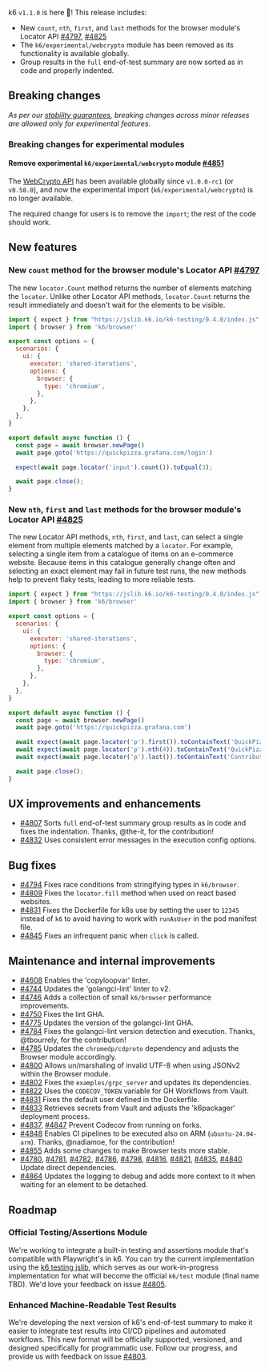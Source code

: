 k6 `v1.1.0` is here 🎉! This release includes:

- New `count`, `nth`, `first`, and `last` methods for the browser module's Locator API [#4797](https://github.com/grafana/k6/pull/4797), [#4825](https://github.com/grafana/k6/pull/4825)
- The `k6/experimental/webcrypto` module has been removed as its functionality is available globally.
- Group results in the `full` end-of-test summary are now sorted as in code and properly indented.

## Breaking changes

*As per our [stability guarantees](https://grafana.com/docs/k6/latest/reference/versioning-and-stability-guarantees/),
breaking changes across minor releases are allowed only for experimental features.*

### Breaking changes for experimental modules

#### Remove experimental `k6/experimental/webcrypto` module [#4851](https://github.com/grafana/k6/pull/4851)

The [WebCrypto API](https://grafana.com/docs/k6/latest/javascript-api/crypto/) has been available globally since `v1.0.0-rc1` (or `v0.58.0`), and now the experimental import (`k6/experimental/webcrypto`) is no longer available.

The required change for users is to remove the `import`; the rest of the code should work.

## New features

### New `count` method for the browser module's Locator API [#4797](https://github.com/grafana/k6/pull/4797)

The new `locator.Count` method returns the number of elements matching the `locator`. Unlike other Locator API methods, `locator.Count` returns the result immediately and doesn't wait for the elements to be visible.

```javascript
import { expect } from "https://jslib.k6.io/k6-testing/0.4.0/index.js";
import { browser } from 'k6/browser'

export const options = {
  scenarios: {
    ui: {
      executor: 'shared-iterations',
      options: {
        browser: {
          type: 'chromium',
        },
      },
    },
  },
}

export default async function () {
  const page = await browser.newPage()
  await page.goto('https://quickpizza.grafana.com/login')

  expect(await page.locator('input').count()).toEqual(3);

  await page.close();
}
```

### New `nth`, `first` and `last` methods for the browser module's Locator API [#4825](https://github.com/grafana/k6/pull/4825)

The new Locator API methods, `nth`, `first`, and `last`, can select a single element from multiple elements matched by a `locator`. For example, selecting a single item from a catalogue of items on an e-commerce website. Because items in this catalogue generally change often and selecting an exact element may fail in future test runs, the new methods help to prevent flaky tests, leading to more reliable tests.

```javascript
import { expect } from "https://jslib.k6.io/k6-testing/0.4.0/index.js";
import { browser } from 'k6/browser'

export const options = {
  scenarios: {
    ui: {
      executor: 'shared-iterations',
      options: {
        browser: {
          type: 'chromium',
        },
      },
    },
  },
}

export default async function () {
  const page = await browser.newPage()
  await page.goto('https://quickpizza.grafana.com')

  await expect(await page.locator('p').first()).toContainText('QuickPizza');
  await expect(await page.locator('p').nth(4)).toContainText('QuickPizza Labs.');
  await expect(await page.locator('p').last()).toContainText('Contribute to QuickPizza');

  await page.close();
}
```

## UX improvements and enhancements

- [#4807](https://github.com/grafana/k6/pull/4807) Sorts `full` end-of-test summary group results as in code and fixes the indentation. Thanks, @the-it, for the contribution! 
- [#4832](https://github.com/grafana/k6/pull/4832) Uses consistent error messages in the execution config options.

## Bug fixes

- [#4794](https://github.com/grafana/k6/pull/4794) Fixes race conditions from stringifying types in `k6/browser`.
- [#4809](https://github.com/grafana/k6/pull/4809) Fixes the `locator.fill` method when used on react based websites.
- [#4831](https://github.com/grafana/k6/pull/4831) Fixes the Dockerfile for k8s use by setting the user to `12345` instead of `k6` to avoid having to work with `runAsUser` in the pod manifest file.
- [#4845](https://github.com/grafana/k6/pull/4845) Fixes an infrequent panic when `click` is called.

## Maintenance and internal improvements

- [#4608](https://github.com/grafana/k6/pull/4608) Enables the 'copyloopvar' linter.
- [#4744](https://github.com/grafana/k6/pull/4744) Updates the 'golangci-lint' linter to v2.
- [#4746](https://github.com/grafana/k6/pull/4746) Adds a collection of small `k6/browser` performance improvements.
- [#4750](https://github.com/grafana/k6/pull/4750) Fixes the lint GHA.
- [#4775](https://github.com/grafana/k6/pull/4775) Updates the version of the golangci-lint GHA.
- [#4784](https://github.com/grafana/k6/pull/4784) Fixes the golangci-lint version detection and execution. Thanks, @tbourrely, for the contribution!
- [#4785](https://github.com/grafana/k6/pull/4785) Updates the `chromedp/cdproto` dependency and adjusts the Browser module accordingly.
- [#4800](https://github.com/grafana/k6/pull/4800) Allows un/marshaling of invalid UTF-8 when using JSONv2 within the Browser module. 
- [#4802](https://github.com/grafana/k6/pull/4802) Fixes the `examples/grpc_server` and updates its dependencies. 
- [#4822](https://github.com/grafana/k6/pull/4822) Uses the `CODECOV_TOKEN` variable for GH Workflows from Vault.
- [#4831](https://github.com/grafana/k6/pull/4831) Fixes the default user defined in the Dockerfile.
- [#4833](https://github.com/grafana/k6/pull/4833) Retrieves secrets from Vault and adjusts the 'k6packager' deployment process.
- [#4837](https://github.com/grafana/k6/pull/4837), [#4847](https://github.com/grafana/k6/pull/4847) Prevent Codecov from running on forks.
- [#4848](https://github.com/grafana/k6/pull/4848) Enables CI pipelines to be executed also on ARM (`ubuntu-24.04-arm`). Thanks, @nadiamoe, for the contribution!
- [#4855](https://github.com/grafana/k6/pull/4855) Adds some changes to make Browser tests more stable.
- [#4780](https://github.com/grafana/k6/pull/4780), [#4781](https://github.com/grafana/k6/pull/4781), [#4782](https://github.com/grafana/k6/pull/4782), [#4786](https://github.com/grafana/k6/pull/4786), [#4798](https://github.com/grafana/k6/pull/4798), [#4816](https://github.com/grafana/k6/pull/4816), [#4821](https://github.com/grafana/k6/pull/4821), [#4835](https://github.com/grafana/k6/pull/4835), [#4840](https://github.com/grafana/k6/pull/4840) Update direct dependencies.
- [#4864](https://github.com/grafana/k6/pull/4864) Updates the logging to debug and adds more context to it when waiting for an element to be detached.

## Roadmap

### Official Testing/Assertions Module
We're working to integrate a built-in testing and assertions module that's compatible with Playwright's in k6. You can try the current implementation using the [k6 testing jslib](https://github.com/grafana/k6-jslib-testing), which serves as our work-in-progress implementation for what will become the official `k6/test` module (final name TBD). We'd love your feedback on issue [#4805](https://github.com/grafana/k6/issues/4805).

### Enhanced Machine-Readable Test Results

We're developing the next version of k6's end-of-test summary to make it easier to integrate test results into CI/CD pipelines and automated workflows. This new format will be officially supported, versioned, and designed specifically for programmatic use. Follow our progress, and provide us with feedback on issue [#4803](https://github.com/grafana/k6/issues/4803).